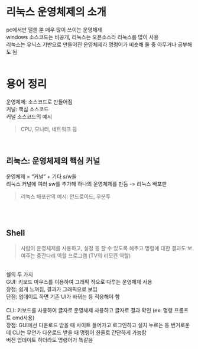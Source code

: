 # 리눅스 운영체제의 소개 
pc에서만 덜쓸 뿐 매우 많이 쓰이는 운영체제 <br>
windows 소스코드는 비공개, 리눅스는 오픈소스라 리눅스를 많이 사용 <br>
리눅스는 유닉스 기반으로 만들어진 운영체제라 명령어가 비슷해 둘 중 아무거나 공부해도 됨
<br>
<br>

# 용어 정리
운영체제: 소스코드로 만들어짐<br>
커널: 핵심 소스코드<br>
커널 소스코드의 예시<br>
> CPU, 모니터, 네트워크 등 <br>

<br>

## 리눅스: 운영체제의 핵심 커널<br>

운영체제 = “커널” + 기타 s/w들 <br>
리눅스 커널에 여러 sw를 추가해 하나의 운영체제를 만듬 -> 리눅스 배포판 <br>
>리눅스 배포판의 예시: 안드로이드, 우분투

<br>
<br>

## Shell <br>
> 사람이 운영체제를 사용하고, 설정 등 할 수 있도록 해주고 명령에 대한 결과도 보여주는 중간다리 역할 프로그램 (TV의 리모컨 역할) <br>

<br>
쉘의 두 가지<br>
GUI: 키보드 마우스를 이용하여 그래픽 적으로 다루는 운영체제 사용<br>
장점: 쉽게 느껴짐, 결과가 그래픽으로 보임 <br>
단점: 업데이트 하면 기존 UI가 바뀌는 등 적응해야 함
<br> <br>
CLI: 키보드를 사용하여 글자로 운영체제 사용하고 글자로 결과 확인 (ex: 명령 프롬프트 cmd사용)<br>
장점: GUI에선 다운로드 받을 때 사이트 들어가고 로그인하고 설치 누르는 등 번거로운데 CLI는 무언가 다운로드 받을 때 명령어 한줄로 간단하게 가능함<br>
버전 업데이트 하더라도 명령어가 똑같음
